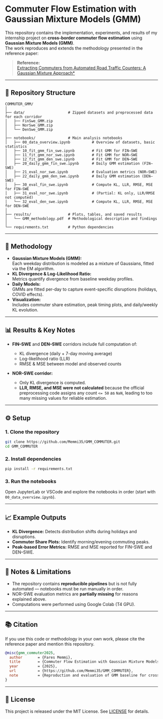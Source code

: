 # Commuter Flow Estimation with Gaussian Mixture Models (GMM)

This repository contains the implementation, experiments, and results of my internship project on **cross-border commuter flow estimation** using **Gaussian Mixture Models (GMM)**.  
The work reproduces and extends the methodology presented in the reference paper:

> **Reference:**  
> [Extracting Commuters from Automated Road Traffic Counters: A Gaussian Mixture Approach*](https://www.researchgate.net/publication/391702221_Extracting_Commuters_from_Automated_Road_Traffic_Counters_A_Gaussian_Mixture_Approach)  
>

---

## 📂 Repository Structure

```
COMMUTER_GMM/
│
├── data/                    # Zipped datasets and preprocessed data for each corridor
│   ├── FinSwe_GMM.zip
│   ├── NorSwe_GMM.zip
│   └── DenSwe_GMM.zip
│
├── notebooks/               # Main analysis notebooks
│   ├── 00_data_overview.ipynb          # Overview of datasets, basic statistics
│   ├── 10_fit_gmm_fin_swe.ipynb        # Fit GMM for FIN–SWE
│   ├── 11_fit_gmm_nor_swe.ipynb        # Fit GMM for NOR–SWE
│   ├── 12_fit_gmm_den_swe.ipynb        # Fit GMM for DEN–SWE
│   ├── 20_daily_gmm_fin_swe.ipynb      # Daily GMM estimation (FIN–SWE)
│   ├── 21_eval_nor_swe.ipynb           # Evaluation metrics (NOR–SWE)
│   ├── 22_daily_gmm_den_swe.ipynb      # Daily GMM estimation (DEN–SWE)
│   ├── 30_eval_fin_swe.ipynb           # Compute KL, LLR, RMSE, MSE for FIN–SWE
│   ├── 31_eval_nor_swe.ipynb           # (Partial: KL only, LLR/RMSE not computed)
│   └── 32_eval_den_swe.ipynb           # Compute KL, LLR, RMSE, MSE for DEN–SWE
│
├── results/                 # Plots, tables, and saved results
│   └── GMM_methodology.pdf  # Methodological description and findings
│
└── requirements.txt         # Python dependencies
```

---

## 🧠 Methodology

- **Gaussian Mixture Models (GMM):**  
  Each weekday distribution is modeled as a mixture of Gaussians, fitted via the EM algorithm.
- **KL Divergence & Log-Likelihood Ratio:**  
  Metrics quantify divergence from baseline weekday profiles.
- **Daily Models:**  
  GMMs are fitted per-day to capture event-specific disruptions (holidays, COVID effects).
- **Visualization:**  
  Includes commuter share estimation, peak timing plots, and daily/weekly KL evolution.

---

## 📊 Results & Key Notes

- **FIN–SWE** and **DEN–SWE** corridors include full computation of:
  - KL divergence (daily + 7-day moving average)
  - Log-likelihood ratio (LLR)
  - RMSE & MSE between model and observed counts

- **NOR–SWE corridor:**  
  - Only KL divergence is computed.
  - **LLR, RMSE, and MSE were not calculated** because the official preprocessing code assigns any count `<= 50` as `NaN`, leading to too many missing values for reliable estimation.

---

## ⚙️ Setup

### 1. Clone the repository
```bash
git clone https://github.com/Memmi35/GMM_COMMUTER.git
cd GMM_COMMUTER
```

### 2. Install dependencies

```bash
pip install -r requirements.txt
```

### 3. Run the notebooks

Open JupyterLab or VSCode and explore the notebooks in order (start with `00_data_overview.ipynb`).

---

## 📈 Example Outputs

* **KL Divergence:** Detects distribution shifts during holidays and disruptions.
* **Commuter Share Plots:** Identify morning/evening commuting peaks.
* **Peak-based Error Metrics:** RMSE and MSE reported for FIN–SWE and DEN–SWE.

---

## 📌 Notes & Limitations

* The repository contains **reproducible pipelines** but is not fully automated — notebooks must be run manually in order.
* NOR–SWE evaluation metrics are **partially missing** for reasons explained above.
* Computations were performed using Google Colab (T4 GPU).

---

## 📚 Citation

If you use this code or methodology in your own work, please cite the reference paper and mention this repository.

```bibtex
@misc{gmm_commuter2025,
  author       = {Fares Memmi},
  title        = {Commuter Flow Estimation with Gaussian Mixture Models (GMM)},
  year         = {2025},
  url          = {https://github.com/Memmi35/GMM_COMMUTER},
  note         = {Reproduction and evaluation of GMM baseline for cross-border commuter traffic.}
}
```

---

## 📜 License

This project is released under the MIT License. See [LICENSE](LICENSE) for details.
